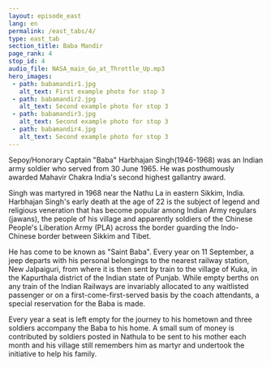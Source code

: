 ```yaml
---
layout: episode_east
lang: en
permalink: /east_tabs/4/
type: east_tab
section_title: Baba Mandir
page_rank: 4
stop_id: 4
audio_file: NASA_main_Go_at_Throttle_Up.mp3
hero_images:
 - path: babamandir1.jpg
   alt_text: First example photo for stop 3
 - path: babamandir2.jpg
   alt_text: Second example photo for stop 3
 - path: babamandir3.jpg
   alt_text: Second example photo for stop 3
 - path: babamandir4.jpg
   alt_text: Second example photo for stop 3
---
```

<p style="text-align: justify;"> 

Sepoy/Honorary Captain "Baba" Harbhajan Singh(1946-1968) was an Indian army soldier who served from 30 June 1965. He was posthumously awarded Mahavir Chakra India's second highest gallantry award. 

Singh was martyred in 1968 near the Nathu La in eastern Sikkim, India. Harbhajan Singh's early death at the age of 22 is the subject of legend and religious veneration that has become popular among Indian Army regulars (jawans), the people of his village and apparently soldiers of the Chinese People's Liberation Army (PLA) across the border guarding the Indo-Chinese border between Sikkim and Tibet.

He has come to be known as "Saint Baba". Every year on 11 September, a jeep departs with his personal belongings to the nearest railway station, New Jalpaiguri, from where it is then sent by train to the village of Kuka, in the Kapurthala district of the Indian state of Punjab. While empty berths on any train of the Indian Railways are invariably allocated to any waitlisted passenger or on a first-come-first-served basis by the coach attendants, a special reservation for the Baba is made. 

Every year a seat is left empty for the journey to his hometown and three soldiers accompany the Baba to his home. A small sum of money is contributed by soldiers posted in Nathula to be sent to his mother each month and his village still remembers him as martyr and undertook the initiative to help his family.
</p>